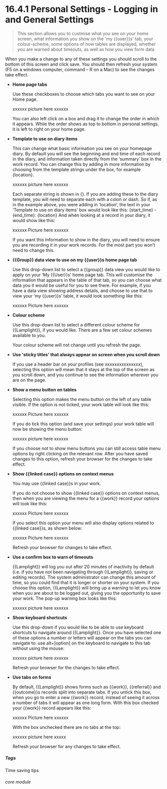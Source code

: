 #  16.4.1 Personal Settings - Logging in and General Settings

> This section allows you to custmise what you see on your home screen, what information you show on the 'my {{user}}s' tab, your colour-scheme, some options of how tables are displayed, whether you are warned about timeouts, as well as how you view form data

When you make a change to any of these settings you should scroll to the bottom of this screen and click save. You should then refresh your system (F5 on a windows computer, command – R on a Mac) to see the changes take effect.

- **Home page tabs**

   Use these checkboxes to choose which tabs you want to see on your Home page. 

   xxxxxx picture here xxxxxx
 
   You can also left click on a box and drag it to change the order in which it appears. While the order shows as top to bottom in personal settings, it is left to right on your home page. 


- **Template to use on diary items**

   This can change what basic information you see on your homepage diary. By default you will see the beginning and end time of each record in the diary, and information taken directly from the ‘summary’ box in the work record. You can change this by adding in more information by choosing from the template strings under the box, for example {location}. 

   xxxxxx picture here xxxxxx
 
   Each separate string is shown in {}. If you are adding these to the diary template, you will need to separate each with a colon or dash. So if, as in the example above, you were adding in ‘location’, the text in your ‘Template to use on diary items’ box would look like this:
{start_time} - {end_time}: {location}
And when looking at a record in your diary, it would show like this:

   xxxxxx Picture here xxxxxx

   If you want this information to show in the diary, you will need to ensure you are recording it in your work records. For the most part you won’t need to change this.


- **{{Group}} data view to use on my {{user}}s home page tab**

   Use this drop-down list to select a {{group}} data view you would like to apply on your ‘My {{User}}s’ home page tab. This will customise the information that appears in the table of that tab, so you can choose what data you it would be useful for you to see there. 
   For example, if you have a data view showing address details, and choose to use that to view your ‘my {{user}}s’ table, it would look something like this:

   xxxxxx Picture here xxxxxx

- **Colour scheme**

   Use this drop-down list to select a different colour scheme for {{Lamplight}}, if you would like. There are a few set colour schemes available to you.  

   Your colour scheme will not change until you refresh the page.


- **Use 'sticky titles' that always appear on screen when you scroll down**

   If you use a header bar on your profiles (see xxxxxxxxxxxxxxx), selecting this option will mean that it stays at the top of the screen as you scroll down, and you continue to see the information wherever you are on the page.


- **Show a menu button on tables**

   Selecting this option makes the menu button on the left of any table visible.
   If the option is not ticked, your work table will look like this:

   xxxxxx Picture here xxxxxx

   If you do tick this option (and save your settings) your work table will now be showing the menu button:

   xxxxxx picture here xxxxxx

   If you choose not to show menu buttons you can still access table menu options by right clicking on the relevant row.
   After you have saved changes to this option, refresh your browser for the changes to take effect.


- **Show {{linked case}} options on context menus**

   You may use {{linked case}}s in your work. 

   If you do not choose to show {{linked case}} options on context menus, then when you are viewing the menu for a {{work}} record your options will look like this:

   xxxxxx Picture here xxxxxx

   If you select this option your menu will also display options related to {{linked case}}s, as shown below: 

   xxxxxx Picture here xxxxxx

   Refresh your browser for changes to take effect.


- **Use a confirm box to warn of timeouts**

   {{Lamplight}} will log you out after 20 minutes of inactivity by default (i.e. if you have not been navigating through {{Lamplight}}, saving or editing records). The system administrator can change this amount of time, so you could find that it is longer or shorter on your system. If you choose this option, {{Lamplight}} will bring up a warning to let you know when you are about to be logged out, giving you the opportunity to save your work. The pop-up warning box looks like this:

   xxxxxx picture here xxxxxx 
 
 
- **Show keyboard shortcuts**

   Use this drop-down if you would like to be able to use keyboard shortcuts to navigate around {{Lamplight}}. Once you have selected one of these options a number or letters will appear on the tabs you can navigate to: use alt+[option] on the keyboard to navigate to this tab without using the mouse:
 
   xxxxxx picture here xxxxxx 
 
   Refresh your browser for the changes to take effect.


- **Use tabs on forms**

   By default, {{Lamplight}} shows forms such as {{work}}, {{referral}} and {{outcome}}s records split into separate tabs. If you untick this box, when you go to enter a new {{work}} record, instead of seeing it across a number of tabs it will appear as one long form.
With this box checked your {{work}} record appears like this:

   xxxxxx Picture here xxxxxx

   With the box unchecked there are no tabs at the top:

   xxxxxx picture here xxxxx

   Refresh your browser for any changes to take effect.


##### Tags
Time saving tips

###### core module
